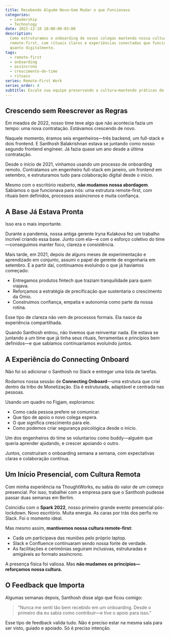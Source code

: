 ```yaml
---
title: Recebendo Alguém Novo—Sem Mudar o que Funcionava
categories:
  - Leadership
  - Technology
date: 2022-12-10 10:00:00-03:00
description:
  Como estruturamos o onboarding de novos colegas mantendo nossa cultura
  remote-first, com rituais claros e experiências conectadas que funcionam tanto presencial
  quanto digitalmente.
tags:
  - remote-first
  - onboarding
  - assíncrono
  - crescimento-de-time
  - rituais
series: Remote-First Work
series_order: 4
subtitle: Escale sua equipe preservando a cultura—mantendo práticas de onboarding remote-first que criam conexão, clareza e confiança para novos contratados
---
```


## Crescendo sem Reescrever as Regras

Em meados de 2022, nosso time teve algo que não acontecia fazia um tempo: uma nova contratação. Estávamos crescendo de novo.

Naquele momento, éramos seis engenheiros—três backend, um full-stack e dois frontend. E Santhosh Balakrishnan estava se juntando como nosso segundo frontend engineer. Já fazia quase um ano desde a última contratação.

Desde o início de 2021, vínhamos usando um processo de onboarding remoto. Contratamos um engenheiro full-stack em janeiro, um frontend em setembro, e estruturamos tudo para colaboração digital desde o início.

Mesmo com o escritório reaberto, **não mudamos nossa abordagem**. Sabíamos o que funcionava para nós: uma estrutura remote-first, com rituais bem definidos, processos assíncronos e muita confiança.

## A Base Já Estava Pronta

Isso era o mais importante.

Durante a pandemia, nossa antiga gerente Iryna Kulakova fez um trabalho incrível criando essa base. Junto com ela—e com o esforço coletivo do time—conseguimos manter foco, clareza e consistência.

Mais tarde, em 2021, depois de alguns meses de experimentação e aprendizado em conjunto, assumi o papel de gerente de engenharia em setembro. E a partir daí, continuamos evoluindo o que já havíamos começado:

- Entregamos produtos fintech que traziam tranquilidade para quem viajava.
- Reforçamos a estratégia de precificação que sustentaria o crescimento da Omio.
- Construímos confiança, empatia e autonomia como parte da nossa rotina.

Esse tipo de clareza não vem de processos formais. Ela nasce da experiência compartilhada.

Quando Santhosh entrou, não tivemos que reinventar nada. Ele estava se juntando a um time que já tinha seus rituais, ferramentas e princípios bem definidos—e que sabíamos continuaríamos evoluindo juntos.

## A Experiência do Connecting Onboard

Não foi só adicionar o Santhosh no Slack e entregar uma lista de tarefas.

Rodamos nossa sessão de **Connecting Onboard**—uma estrutura que criei dentro da tribo de Monetização. Ela é estruturada, adaptável e centrada nas pessoas.

Usando um quadro no Figjam, exploramos:

- Como cada pessoa prefere se comunicar.
- Que tipo de apoio o novo colega espera.
- O que significa crescimento para ele.
- Como podemos criar segurança psicológica desde o início.

Um dos engenheiros do time se voluntariou como buddy—alguém que queria aprender ajudando, e crescer apoiando o outro.

Juntos, construíram o onboarding semana a semana, com expectativas claras e colaboração contínua.

## Um Início Presencial, com Cultura Remota

Com minha experiência na ThoughtWorks, eu sabia do valor de um começo presencial. Por isso, trabalhei com a empresa para que o Santhosh pudesse passar duas semanas em Berlim.

Coincidiu com o **Spark 2022**, nosso primeiro grande evento presencial pós-lockdown. Novo escritório. Muita energia. As caras por trás dos perfis no Slack. Foi o momento ideal.

Mas mesmo assim, **mantivemos nossa cultura remote-first**:

- Cada um participava das reuniões pelo próprio laptop.
- Slack e Confluence continuaram sendo nossa fonte de verdade.
- As facilitações e cerimônias seguiram inclusivas, estruturadas e amigáveis ao formato assíncrono.

A presença física foi valiosa. Mas **não mudamos os princípios—reforçamos nossa cultura.**

## O Feedback que Importa

Algumas semanas depois, Santhosh disse algo que ficou comigo:

> "Nunca me senti tão bem recebido em um onboarding. Desde o primeiro dia eu sabia como contribuir—e tive o apoio para isso."

Esse tipo de feedback valida tudo.
Não é preciso estar na mesma sala para ser visto, guiado e apoiado.
Só é preciso intenção.
